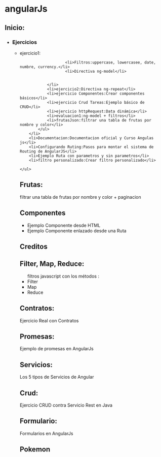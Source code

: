 # angularJs
<h2>Inicio:</h2>
	<ul>
		<li>
			<h3>Ejercicios</h3>
			<ul>
				<li>
					ejercicio1:
				    
					    <li>Filtros:uppercase, lowercasee, date, numbre, currency.</li>
                        <li>Directiva ng-model</li>
				    
					
				</li>
				<li>ejercicio2:Directiva ng-repeat</li>
				<li>ejercicio Componentes:Crear componentes básicos</li>
				<li>ejercicio Crud Tareas:Ejemplo básico de CRUD</li>
				<li>ejercicio httpRequest:Data dinámica</li>
				<li>evaluacion1:ng-model + filtros</li>
				<li>frutasJson:filtrar una tabla de frutas por nombre y color</li>
			</ul>
		</li>
		<li>Documentacion:Documentacion oficial y Curso Angulas js</li>
		<li>Configurando Ruting:Pasos para montar el sistema de Routing de AngularJS</li>
		<li>Ejemplo Ruta con parametros y sin parametros</li>
		<li>filtro personalizado:Crear filtro personalizado</li>
	
	</ul>
<h2>Frutas:</h2>
filtrar una tabla de frutas por nombre y color + paginacion
<h2>Componentes</h2>
    <ul>
        <li>Ejemplo Componente desde HTML</li>
        <li>Ejemplo Componente enlazado desde una Ruta</li>
    </ul>
<h2>Creditos</h2>
<h2>Filter, Map, Reduce:</h2>
<ul>
    filtros javascript con los métodos :
    <li>Filter</li>
    <li>Map</li>
    <li>Reduce</li>
</ul>
<h2>Contratos:</h2>
Ejercicio Real con Contratos
<h2>Promesas:</h2>
Ejemplo de promesas en AngularJs
<h2>Servicios:</h2>
Los 5 tipos de Servicios de Angular
<h2>Crud:</h2>
Ejercicio CRUD contra Servicio Rest en Java
<h2>Formulario:</h2>
Formularios en AngularJs
<h2>Pokemon</h2>
